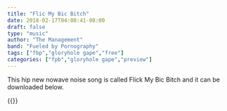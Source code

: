 ```yaml
---
title: "Flic My Bic Bitch"
date: 2018-02-17T04:08:41-08:00
draft: false
type: "music"
author: "The Management"
band: "Fueled by Pornography"
tags: ["fbp","gloryhole gape","free"]
categories: ["fpb","gloryhole gape","preview"]
---
```

This hip new nowave noise song is called Flick My Bic Bitch and it can be downloaded below.

{{<music-download2
  mp3src="/downloads/fueled-by-pornography/flic-my-bic-bitch.mp3"
  flacsrc="/downloads/fueled-by-pornography/flic-my-bic-bitch.flac"
  aifsrc="/downloads/fueled-by-pornography/flic-my-bic-bitch.aif"
  wavsrc="/downloads/fueled-by-pornography/flic-my-bic-bitch.wav"
  title="Flick My Bic Bitch">}}
